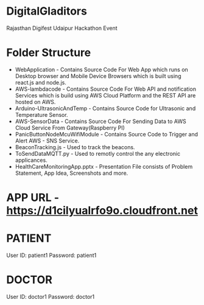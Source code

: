# DigitalGladitors
Rajasthan Digifest Udaipur Hackathon Event

# Folder Structure
 - WebApplication - Contains Source Code For Web App which runs on Desktop browser and 
                    Mobile Device Browsers which is built using react.js and node.js.
 - AWS-lambdacode - Contains Source Code For Web API and notification Services which is
                    build using AWS Cloud Platform and the REST API are hosted on AWS.
 - Arduino-UltrasonicAndTemp - Contains Source Code for Ultrasonic and Temperature Sensor.
 - AWS-SensorData - Contains Source Code For Sending Data to AWS Cloud Service From Gateway(Raspberry PI)
 - PanicButtonNodeMcuWifiModule - Contains Source Code to Trigger and Alert AWS - SNS Service.
 - BeaconTracking.js - Used to track the beacons.
 - ToSendDataMQTT.py - Used to remotly control the any electronic applicances.
 - HealthCareMonitoringApp.pptx - Presentation File consists of Problem Statement, App Idea, Screenshots and more.
 
 # APP URL - https://d1cilyualrfo9o.cloudfront.net
  PATIENT
  ==================
  User ID: patient1
  Password: patient1
  
  DOCTOR
  ==================
  User ID: doctor1
  Password: doctor1
 
